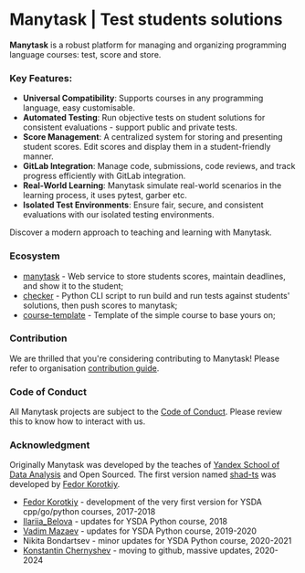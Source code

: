# Manytask | Test students solutions

**Manytask** is a robust platform for managing and organizing programming language courses: test, score and store.

### Key Features:

- **Universal Compatibility**: Supports courses in any programming language, easy customisable.
- **Automated Testing**: Run objective tests on student solutions for consistent evaluations - support public and private tests.
- **Score Management**: A centralized system for storing and presenting student scores. Edit scores and display them in a student-friendly manner.
- **GitLab Integration**: Manage code, submissions, code reviews, and track progress efficiently with GitLab integration.
- **Real-World Learning**: Manytask simulate real-world scenarios in the learning process, it uses pytest, garber etc.
- **Isolated Test Environments**: Ensure fair, secure, and consistent evaluations with our isolated testing environments.

Discover a modern approach to teaching and learning with Manytask.


### Ecosystem

* [manytask][manytask-repo] - Web service to store students scores, maintain deadlines, and show it to the student;
* [checker][checker-repo] - Python CLI script to run build and run tests against students' solutions, then push scores to manytask;
* [course-template][course-templace-repo] - Template of the simple course to base yours on;


### Contribution

We are thrilled that you're considering contributing to Manytask! Please refer to organisation [contribution guide][contributing-link].


### Code of Conduct

All Manytask projects are subject to the [Code of Conduct][conduct-link]. Please review this to know how to interact with us.


### Acknowledgment

Originally Manytask was developed by the teaches of [Yandex School of Data Analysis][ysda-org] and Open Sourced.
The first version named [shad-ts](https://gitlab.com/slon/shad-ts/) was developed by [Fedor Korotkiy](https://github.com/slon).

* [Fedor Korotkiy](https://github.com/slon) - development of the very first version for YSDA cpp/go/python courses, 2017-2018
* [Ilariia_Belova](https://github.com/jhilary) - updates for YSDA Python course, 2018
* [Vadim Mazaev](https://github.com/GreenRiverRUS) - updates for YSDA Python course, 2019-2020
* Nikita Bondartsev - minor updates for YSDA Python course, 2020-2021
* [Konstantin Chernyshev](https://github.com/k4black) - moving to github, massive updates, 2020-2024


[ysda-org]: https://github.com/yandexdataschool
[manytask-repo]: https://github.com/manytask/manytask
[checker-repo]: https://github.com/manytask/checker
[course-templace-repo]: https://github.com/manytask/course-templace
[conduct-link]: https://github.com/manytask/.github/blob/main/CODE_OF_CONDUCT.md
[contributing-link]: https://github.com/manytask/.github/blob/main/CONTRIBUTING.md
